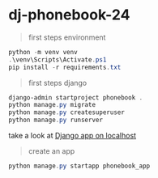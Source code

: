# dj-phonebook-24

> first steps environment

```powershell
python -m venv venv
.\venv\Scripts\Activate.ps1
pip install -r requirements.txt
```

> first steps django

```powershell
django-admin startproject phonebook .
python manage.py migrate
python manage.py createsuperuser
python manage.py runserver

```

take a look at [Django app on localhost](http://127.0.0.1:8000/)

> create an app

```powershell
python manage.py startapp phonebook_app
```
